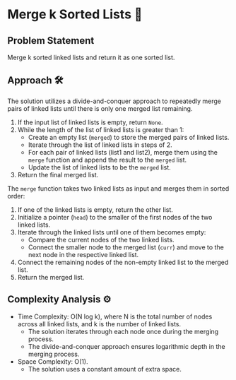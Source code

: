 # Merge k Sorted Lists 🔄

## Problem Statement

Merge k sorted linked lists and return it as one sorted list.

## Approach 🛠️

The solution utilizes a divide-and-conquer approach to repeatedly merge pairs of linked lists until there is only one merged list remaining.

1. If the input list of linked lists is empty, return `None`.
2. While the length of the list of linked lists is greater than 1:
   - Create an empty list (`merged`) to store the merged pairs of linked lists.
   - Iterate through the list of linked lists in steps of 2.
   - For each pair of linked lists (list1 and list2), merge them using the `merge` function and append the result to the `merged` list.
   - Update the list of linked lists to be the `merged` list.
3. Return the final merged list.

The `merge` function takes two linked lists as input and merges them in sorted order:

1. If one of the linked lists is empty, return the other list.
2. Initialize a pointer (`head`) to the smaller of the first nodes of the two linked lists.
3. Iterate through the linked lists until one of them becomes empty:
   - Compare the current nodes of the two linked lists.
   - Connect the smaller node to the merged list (`curr`) and move to the next node in the respective linked list.
4. Connect the remaining nodes of the non-empty linked list to the merged list.
5. Return the merged list.

## Complexity Analysis ⚙️

- Time Complexity: O(N log k), where N is the total number of nodes across all linked lists, and k is the number of linked lists.
  - The solution iterates through each node once during the merging process.
  - The divide-and-conquer approach ensures logarithmic depth in the merging process.
- Space Complexity: O(1).
  - The solution uses a constant amount of extra space.
